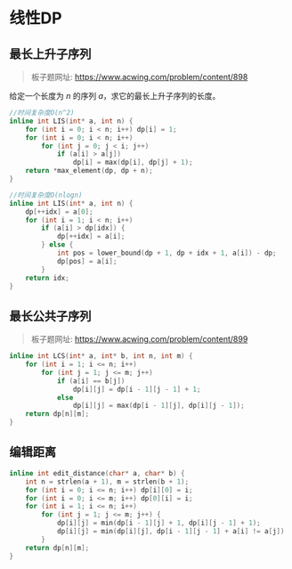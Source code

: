 # 线性DP

## 最长上升子序列

> 板子题网址: https://www.acwing.com/problem/content/898

给定一个长度为 $n$ 的序列 $a$，求它的最长上升子序列的长度。

```cpp
//时间复杂度O(n^2)
inline int LIS(int* a, int n) {
    for (int i = 0; i < n; i++) dp[i] = 1;
    for (int i = 0; i < n; i++)
        for (int j = 0; j < i; j++)
            if (a[i] > a[j])
                dp[i] = max(dp[i], dp[j] + 1);
    return *max_element(dp, dp + n);
}
```

```cpp
//时间复杂度O(nlogn)
inline int LIS(int* a, int n) {
    dp[++idx] = a[0];
    for (int i = 1; i < n; i++)
        if (a[i] > dp[idx]) {
            dp[++idx] = a[i];
        } else {
            int pos = lower_bound(dp + 1, dp + idx + 1, a[i]) - dp;
            dp[pos] = a[i];
        }
    return idx;
}
```

## 最长公共子序列

> 板子题网址: https://www.acwing.com/problem/content/899

```cpp
inline int LCS(int* a, int* b, int n, int m) {
    for (int i = 1; i <= n; i++)
        for (int j = 1; j <= m; j++)
            if (a[i] == b[j])
                dp[i][j] = dp[i - 1][j - 1] + 1;
            else
                dp[i][j] = max(dp[i - 1][j], dp[i][j - 1]);
    return dp[n][m];
}
```

## 编辑距离

```cpp
inline int edit_distance(char* a, char* b) {
    int n = strlen(a + 1), m = strlen(b + 1);
    for (int i = 0; i <= n; i++) dp[i][0] = i;
    for (int i = 0; i <= m; i++) dp[0][i] = i;
    for (int i = 1; i <= n; i++)
        for (int j = 1; j <= m; j++) {
            dp[i][j] = min(dp[i - 1][j] + 1, dp[i][j - 1] + 1);
            dp[i][j] = min(dp[i][j], dp[i - 1][j - 1] + a[i] != a[j])
        }
    return dp[n][m];
}
```
